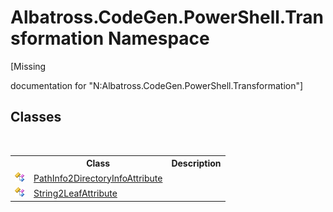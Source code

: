# Albatross.CodeGen.PowerShell.Transformation Namespace
 

\[Missing <summary> documentation for "N:Albatross.CodeGen.PowerShell.Transformation"\]


## Classes
&nbsp;<table><tr><th></th><th>Class</th><th>Description</th></tr><tr><td>![Public class](media/pubclass.gif "Public class")</td><td><a href="3CB9D872">PathInfo2DirectoryInfoAttribute</a></td><td /></tr><tr><td>![Public class](media/pubclass.gif "Public class")</td><td><a href="70B81DC7">String2LeafAttribute</a></td><td /></tr></table>&nbsp;
